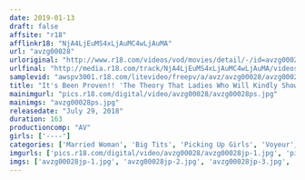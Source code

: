 ```yaml
---
date: 2019-01-13
draft: false
affsite: "r18"
afflinkr18: "NjA4LjEuMS4xLjAuMC4wLjAuMA"
url: "avzg00028"
urloriginal: "http://www.r18.com/videos/vod/movies/detail/-/id=avzg00028"
urlfinal: "http://media.r18.com/track/NjA4LjEuMS4xLjAuMC4wLjAuMA/videos/vod/movies/detail/-/id=avzg00028"
samplevid: "awspv3001.r18.com/litevideo/freepv/a/avz/avzg00028/avzg00028_dmb_w.mp4"
title: "It's Been Proven!! 'The Theory That Ladies Who Will Kindly Show You The Way When You Ask For Directions Are Secretly Bored And Slutty Hos Who Will Let You Fuck Them' G-Cup Titties Beautiful Married Woman Edition"
mainimgurl: "pics.r18.com/digital/video/avzg00028/avzg00028ps.jpg"
mainimgs: "avzg00028ps.jpg"
releasedate: "July 29, 2018"
duration: 163
productioncomp: "AV"
girls: ['----']
categories: ['Married Woman', 'Big Tits', 'Picking Up Girls', 'Voyeur', 'Amateur']
imgurls: ['pics.r18.com/digital/video/avzg00028/avzg00028jp-1.jpg', 'pics.r18.com/digital/video/avzg00028/avzg00028jp-2.jpg', 'pics.r18.com/digital/video/avzg00028/avzg00028jp-3.jpg', 'pics.r18.com/digital/video/avzg00028/avzg00028jp-4.jpg', 'pics.r18.com/digital/video/avzg00028/avzg00028jp-5.jpg', 'pics.r18.com/digital/video/avzg00028/avzg00028jp-6.jpg', 'pics.r18.com/digital/video/avzg00028/avzg00028jp-7.jpg', 'pics.r18.com/digital/video/avzg00028/avzg00028jp-8.jpg', 'pics.r18.com/digital/video/avzg00028/avzg00028jp-9.jpg', 'pics.r18.com/digital/video/avzg00028/avzg00028jp-10.jpg', 'pics.r18.com/digital/video/avzg00028/avzg00028jp-11.jpg', 'pics.r18.com/digital/video/avzg00028/avzg00028jp-12.jpg', 'pics.r18.com/digital/video/avzg00028/avzg00028jp-13.jpg', 'pics.r18.com/digital/video/avzg00028/avzg00028jp-14.jpg', 'pics.r18.com/digital/video/avzg00028/avzg00028jp-15.jpg', 'pics.r18.com/digital/video/avzg00028/avzg00028jp-16.jpg', 'pics.r18.com/digital/video/avzg00028/avzg00028jp-17.jpg', 'pics.r18.com/digital/video/avzg00028/avzg00028jp-18.jpg', 'pics.r18.com/digital/video/avzg00028/avzg00028jp-19.jpg', 'pics.r18.com/digital/video/avzg00028/avzg00028jp-20.jpg']
imgs: ['avzg00028jp-1.jpg', 'avzg00028jp-2.jpg', 'avzg00028jp-3.jpg', 'avzg00028jp-4.jpg', 'avzg00028jp-5.jpg', 'avzg00028jp-6.jpg', 'avzg00028jp-7.jpg', 'avzg00028jp-8.jpg', 'avzg00028jp-9.jpg', 'avzg00028jp-10.jpg', 'avzg00028jp-11.jpg', 'avzg00028jp-12.jpg', 'avzg00028jp-13.jpg', 'avzg00028jp-14.jpg', 'avzg00028jp-15.jpg', 'avzg00028jp-16.jpg', 'avzg00028jp-17.jpg', 'avzg00028jp-18.jpg', 'avzg00028jp-19.jpg', 'avzg00028jp-20.jpg']
---
```

